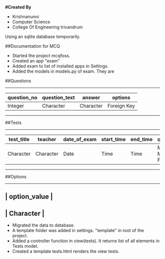 __#Created By__  
 * Krishnanunni  
 * Computer Science  
 * College Of Engineering trivandrum

Using an sqlite database temporarily.  

##Documentation for MCQ

* Started the project mcqfoss.
* Created an app "exam"
* Added exam to list of installed apps in Settings.
* Added the models in models.py of exam. They are

##Questions

--------------------------------------------------------------
| question_no     | question_text |   answer   |   options   |
|-----------------|---------------|------------|-------------|
| Integer         | Character     | Character  | Foreign Key |
--------------------------------------------------------------

##Tests

-------------------------------------------------------------------------------------------
| test_title | teacher   |  date_of_exam   |  start_time  | end_time |     questions      |
-------------|-----------|-----------------|--------------|----------|--------------------|
| Character  | Character |       Date      |  Time        |  Time    | Many to Many Field |
-------------------------------------------------------------------------------------------

##Options

----------------
| option_value |
--------------
|  Character   |
----------------

* Migrated the data to database.
* A template folder was added in settings. "template" in root  of the project.
* Added a  controller function in view(tests). It returns list of all elements in Tests model.
* Created a template tests.html renders the view tests.
